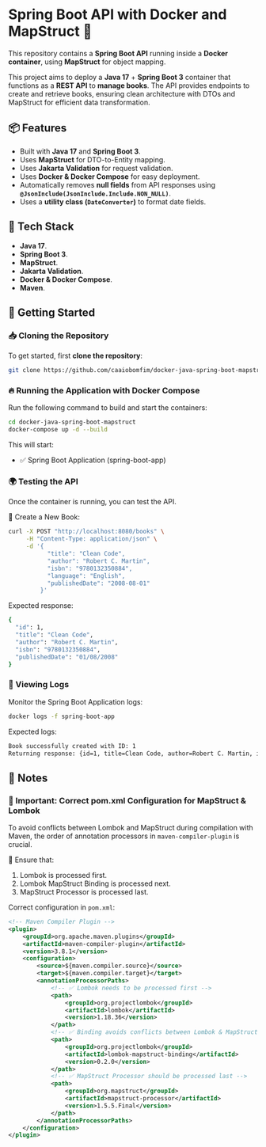 # Spring Boot API with Docker and MapStruct 🚀

This repository contains a **Spring Boot API** running inside a **Docker container**, using **MapStruct** for object mapping.

This project aims to deploy a **Java 17** + **Spring Boot 3** container that functions as a **REST API** to **manage books**. The API provides endpoints to create and retrieve books, ensuring clean architecture with DTOs and MapStruct for efficient data transformation.

## 📦 Features
- Built with **Java 17** and **Spring Boot 3**.
- Uses **MapStruct** for DTO-to-Entity mapping.
- Uses **Jakarta Validation** for request validation.
- Uses **Docker & Docker Compose** for easy deployment.
- Automatically removes **null fields** from API responses using **`@JsonInclude(JsonInclude.Include.NON_NULL)`**.
- Uses a **utility class (`DateConverter`)** to format date fields.

## 🔧 Tech Stack
- **Java 17**.
- **Spring Boot 3**.
- **MapStruct**.
- **Jakarta Validation**.
- **Docker & Docker Compose**.
- **Maven**.

## 🚀 Getting Started

### 📥 **Cloning the Repository**
To get started, first **clone the repository**:

```sh
git clone https://github.com/caaiobomfim/docker-java-spring-boot-mapstruct.git
```

### 🔥 Running the Application with Docker Compose
Run the following command to build and start the containers:

```sh
cd docker-java-spring-boot-mapstruct
docker-compose up -d --build
```

This will start:
- ✅ Spring Boot Application (spring-boot-app)

### 🌍 Testing the API
Once the container is running, you can test the API.

📌 Create a New Book:

```sh
curl -X POST "http://localhost:8080/books" \
     -H "Content-Type: application/json" \
     -d '{
           "title": "Clean Code",
           "author": "Robert C. Martin",
           "isbn": "9780132350884",
           "language": "English",
           "publishedDate": "2008-08-01"
         }'
```

Expected response:

```sh
{
  "id": 1,
  "title": "Clean Code",
  "author": "Robert C. Martin",
  "isbn": "9780132350884",
  "publishedDate": "01/08/2008"
}
```

### 📜 Viewing Logs

Monitor the Spring Boot Application logs:

```sh
docker logs -f spring-boot-app
```

Expected logs:

```sh
Book successfully created with ID: 1
Returning response: {id=1, title=Clean Code, author=Robert C. Martin, isbn=9780132350884, language=null, publishedDate=01/08/2008}
```

## 📜 Notes

### 📝 Important: Correct pom.xml Configuration for MapStruct & Lombok
To avoid conflicts between Lombok and MapStruct during compilation with Maven, the order of annotation processors in `maven-compiler-plugin` is crucial.

📌 Ensure that:

1. Lombok is processed first.
2. Lombok MapStruct Binding is processed next.
3. MapStruct Processor is processed last.

Correct configuration in `pom.xml`:

```xml
<!-- Maven Compiler Plugin -->
<plugin>
    <groupId>org.apache.maven.plugins</groupId>
    <artifactId>maven-compiler-plugin</artifactId>
    <version>3.8.1</version>
    <configuration>
        <source>${maven.compiler.source}</source>
        <target>${maven.compiler.target}</target>
        <annotationProcessorPaths>
            <!-- ✅ Lombok needs to be processed first -->
            <path>
                <groupId>org.projectlombok</groupId>
                <artifactId>lombok</artifactId>
                <version>1.18.36</version>
            </path>
            <!-- ✅ Binding avoids conflicts between Lombok & MapStruct -->
            <path>
                <groupId>org.projectlombok</groupId>
                <artifactId>lombok-mapstruct-binding</artifactId>
                <version>0.2.0</version>
            </path>
            <!-- ✅ MapStruct Processor should be processed last -->
            <path>
                <groupId>org.mapstruct</groupId>
                <artifactId>mapstruct-processor</artifactId>
                <version>1.5.5.Final</version>
            </path>
        </annotationProcessorPaths>
    </configuration>
</plugin>
```
